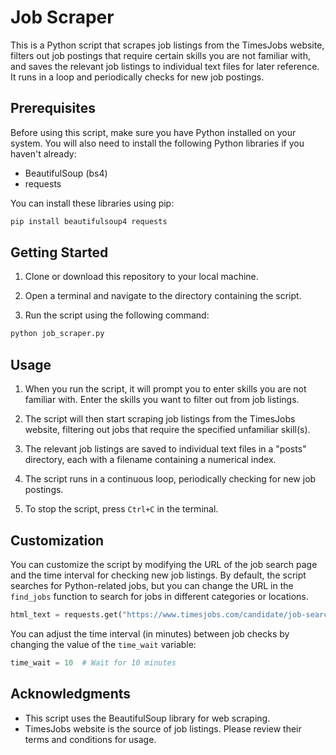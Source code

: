 # Job Scraper

This is a Python script that scrapes job listings from the TimesJobs website, filters out job postings that require certain skills you are not familiar with, and saves the relevant job listings to individual text files for later reference. It runs in a loop and periodically checks for new job postings.

## Prerequisites

Before using this script, make sure you have Python installed on your system. You will also need to install the following Python libraries if you haven't already:

- BeautifulSoup (bs4)
- requests

You can install these libraries using pip:

```bash
pip install beautifulsoup4 requests
```

## Getting Started

1. Clone or download this repository to your local machine.

2. Open a terminal and navigate to the directory containing the script.

3. Run the script using the following command:

```bash
python job_scraper.py
```

## Usage

1. When you run the script, it will prompt you to enter skills you are not familiar with. Enter the skills you want to filter out from job listings.

2. The script will then start scraping job listings from the TimesJobs website, filtering out jobs that require the specified unfamiliar skill(s).

3. The relevant job listings are saved to individual text files in a "posts" directory, each with a filename containing a numerical index.

4. The script runs in a continuous loop, periodically checking for new job postings.

5. To stop the script, press `Ctrl+C` in the terminal.

## Customization

You can customize the script by modifying the URL of the job search page and the time interval for checking new job listings. By default, the script searches for Python-related jobs, but you can change the URL in the `find_jobs` function to search for jobs in different categories or locations.

```python
html_text = requests.get("https://www.timesjobs.com/candidate/job-search.html?searchType=personalizedSearch&from=submit&txtKeywords=python&txtLocation=").text
```

You can adjust the time interval (in minutes) between job checks by changing the value of the `time_wait` variable:

```python
time_wait = 10  # Wait for 10 minutes
```


## Acknowledgments

- This script uses the BeautifulSoup library for web scraping.
- TimesJobs website is the source of job listings. Please review their terms and conditions for usage.
